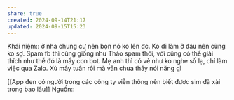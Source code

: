 ```yaml
---
share: true
created: 2024-09-14T21:17
updated: 2024-09-15T15:23
---
```

Khái niệm:: 
ở nhà chung cư nên bọn nó ko lên đc. Ko đi làm ở đâu nên cũng ko sợ. Spam fb thì cũng giống như Thảo spam thôi, với cũng có thể giải thích như thể đó là mấy con bot. Mẹ anh thì có vẻ như ko nghe số lạ, chỉ làm việc qua Zalo. Xù mấy tuần rồi mà vẫn chưa thấy nói năng gì

[[App đen có người trong các công ty viễn thông nên biết được sim đã xài trong bao lâu]]
Nguồn:: 
